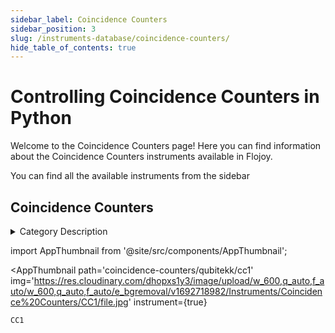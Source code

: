 ```yaml
--- 
sidebar_label: Coincidence Counters
sidebar_position: 3
slug: /instruments-database/coincidence-counters/
hide_table_of_contents: true
---
```


# Controlling Coincidence Counters in Python

Welcome to the Coincidence Counters page! Here you can find information about the Coincidence Counters instruments available in Flojoy.

You can find all the available instruments from the sidebar


## Coincidence Counters 

<details> 
<summary>Category Description</summary> 
In quantum physics, coincidence counting is used in experiments testing particle non-locality and quantum entanglement. In these experiments two or more particles are created from the same initial packet of energy, inexorably linking/entangling their physical properties. Separate particle detectors measure the quantum states of each particle and send the resulting signal to a coincidence counter. In any experiment studying entanglement, the entangled particles are vastly outnumbered by non-entangled particles which are also detected; patternless noise that drowns out the entangled signal. In a two detector system, a coincidence counter alleviates this problem by only recording detection signals that strike both detectors simultaneously (or more accurately, recording only signals that arrive at both detectors and correlate to the same emission time). This ensures that the data represents only entangled particles. 
</details> 

<!-- Custom component -->
import AppThumbnail from '@site/src/components/AppThumbnail';

<div className="flex flex-wrap">

<AppThumbnail 
    path='coincidence-counters/qubitekk/cc1'
    img='https://res.cloudinary.com/dhopxs1y3/image/upload/w_600,q_auto,f_auto/w_600,q_auto,f_auto/e_bgremoval/v1692718982/Instruments/Coincidence%20Counters/CC1/file.jpg'
    instrument={true}
>
    CC1
</AppThumbnail>
</div>